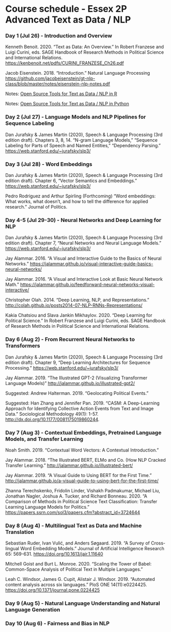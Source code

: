 # Course schedule - Essex 2P Advanced Text as Data / NLP

### Day 1 (Jul 26) - Introduction and Overview

Kenneth Benoit. 2020. “Text as Data: An Overview.” In Robert Franzese and Luigi Curini, eds. SAGE Handbook of Research Methods in Political Science and International Relations. https://kenbenoit.net/pdfs/CURINI_FRANZESE_Ch26.pdf

Jacob Eisenstein. 2018. “Introduction.” Natural Language Processing https://github.com/jacobeisenstein/gt-nlp-class/blob/master/notes/eisenstein-nlp-notes.pdf

Notes: [Open Source Tools for Text as Data / NLP in R](https://burtmonroe.github.io/TextAsDataCourse/Notes/RText/)

Notes: [Open Source Tools for Text as Data / NLP in Python](https://burtmonroe.github.io/TextAsDataCourse/Notes/PythonText/)


### Day 2 (Jul 27) - Language Models and NLP Pipelines for Sequence Labeling

Dan Jurafsky & James Martin (2020), Speech & Language Processing (3rd edition draft). Chapters 3, 8, 14. “N-gram Language Models,” “Sequence Labeling for Parts of Speech and Named Entities,” “Dependency Parsing.” https://web.stanford.edu/~jurafsky/slp3/


### Day 3 (Jul 28) - Word Embeddings

Dan Jurafsky & James Martin (2020), Speech & Language Processing (3rd edition draft). Chapter 6, “Vector Semantics and Embeddings.” https://web.stanford.edu/~jurafsky/slp3/

Pedro Rodriguez and Arthur Spirling (Forthcoming) “Word embeddings: What works, what doesn’t, and how to tell the difference for applied research.” Journal of Politics.



### Day 4-5 (Jul 29-30) - Neural Networks and Deep Learning for NLP

Dan Jurafsky & James Martin (2020), Speech & Language Processing (3rd edition draft). Chapter 7, “Neural Networks and Neural Language Models.” https://web.stanford.edu/~jurafsky/slp3/

Jay Alammar. 2016. “A Visual and Interactive Guide to the Basics of Neural Networks.” https://jalammar.github.io/visual-interactive-guide-basics-neural-networks/

Jay Alammar. 2016. “A Visual and Interactive Look at Basic Neural Network Math.” https://jalammar.github.io/feedforward-neural-networks-visual-interactive/

Christopher Olah. 2014. “Deep Learning, NLP, and Representations.” http://colah.github.io/posts2014-07-NLP-RNNs-Representations/

Kakia Chatsiou and Slava Jankin Mikhaylov. 2020. “Deep Learning for Political Science.” In Robert Franzese and Luigi Curini, eds. SAGE Handbook of Research Methods in Political Science and International Relations. 


### Day 6 (Aug 2) - From Recurrent Neural Networks to Transformers

Dan Jurafsky & James Martin (2020), Speech & Language Processing (3rd edition draft). Chapter 9, “Deep Learning Architectures for Sequence Processing.” https://web.stanford.edu/~jurafsky/slp3/

Jay Alammar. 2019. “The Illustrated GPT-2 (Visualizing Transformer Language Models)” http://jalammar.github.io/illustrated-gpt2/

Suggested: Andrew Halterman. 2019. “Geolocating Political Events.”

Suggested: Han Zhang and Jennifer Pan. 2019. “CASM: A Deep-Learning Approach for Identifying Collective Action Events from Text and Image Data.” Sociological Methodology 49(1): 1-57. http://dx.doi.org/10.1177/0081175019860244.



### Day 7 (Aug 3) - Contextual Embeddings, Pretrained Language Models, and Transfer Learning

Noah Smith. 2019. “Contextual Word Vectors: A Contextual Introduction.”

Jay Alammar. 2018. “The Illustrated BERT, ELMo and Co. (How NLP Cracked Transfer Learning.” http://jalammar.github.io/illustrated-bert/

Jay Alammar. 2019. “A Visual Guide to Using BERT for the First Time.” http://jalammar.github.io/a-visual-guide-to-using-bert-for-the-first-time/

Zhanna Terechskenko, Fridolin Linder, Vishakh Padmakumar, Michael Liu, Jonathan Nagler, Joshua A. Tucker, and Richard Bonneau. 2020. “A Comparison of Methods in Political Science Text Classification: Transfer Learning Language Models for Politics.” https://papers.ssrn.com/sol3/papers.cfm?abstract_id=3724644



### Day 8 (Aug 4) - Multilingual Text as Data and Machine Translation

Sebastian Ruder, Ivan Vulić, and Anders Søgaard. 2019. “A Survey of Cross-lingual Word Embedding Models.” Journal of Artificial Intelligence Research 65: 569-631. https://doi.org/10.1613/jair.1.11640

Mitchell Goist and Burt L. Monroe. 2020. “Scaling the Tower of Babel: Common-Space Analysis of Political Text in Multiple Languages.”

Leah C. Windsor, James G. Cupit, Alistair J. Windsor. 2019. “Automated content analysis across six languages.” PloS ONE 14(11):e0224425. https://doi.org/10.1371/journal.pone.0224425


### Day 9 (Aug 5) - Natural Language Understanding and Natural Language Generation


### Day 10 (Aug 6) - Fairness and Bias in NLP
